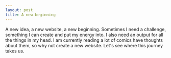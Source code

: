 ```yaml
---
layout: post
title: A new beginning
---
```


A new idea, a new website, a new beginning. Sometimes I need a challenge, something I can create and put my energy into. I also need an output for all the things in my head. I am currently reading a lot of comics have thoughts about them, so why not create a new website. Let's see where this journey takes us.
